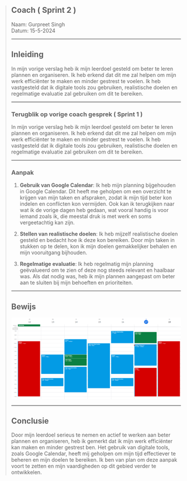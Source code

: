 > ## Coach ( Sprint 2 )
>
> Naam: Gurpreet Singh  
> Datum: 15-5-2024
> 
> ---
> 
> ## Inleiding
> 
> In mijn vorige verslag heb ik mijn leerdoel gesteld om beter te leren plannen en organiseren. Ik heb erkend dat dit me zal helpen om mijn werk efficiënter te maken en minder gestrest te voelen. Ik heb vastgesteld dat ik digitale tools zou gebruiken, realistische doelen en regelmatige evaluatie zal gebruiken om dit te bereiken.
> 
> ---
> 
> ### Terugblik op vorige coach gesprek ( Sprint 1 )
> 
> In mijn vorige verslag heb ik mijn leerdoel gesteld om beter te leren plannen en organiseren. Ik heb erkend dat dit me zal helpen om mijn werk efficiënter te maken en minder gestrest te voelen. Ik heb vastgesteld dat ik digitale tools zou gebruiken, realistische doelen en regelmatige evaluatie zal gebruiken om dit te bereiken.
> 
> ---
> 
> ### Aanpak
> 
> 1. **Gebruik van Google Calendar**: Ik heb mijn planning bijgehouden in Google Calendar. Dit heeft me geholpen om een overzicht te krijgen van mijn taken en afspraken, zodat ik mijn tijd beter kon indelen en conflicten kon vermijden. Ook kan ik terugkijken naar wat ik de vorige dagen heb gedaan, wat vooral handig is voor iemand zoals ik, die meestal druk is met werk en soms vergeetachtig kan zijn.
>
> 2. **Stellen van realistische doelen**: Ik heb mijzelf realistische doelen gesteld en bedacht hoe ik deze kon bereiken. Door mijn taken in stukken op te delen, kon ik mijn doelen gemakkelijker behalen en mijn vooruitgang bijhouden.
>
> 3. **Regelmatige evaluatie**: Ik heb regelmatig mijn planning geëvalueerd om te zien of deze nog steeds relevant en haalbaar was. Als dat nodig was, heb ik mijn plannen aangepast om beter aan te sluiten bij mijn behoeften en prioriteiten.
> 
> ---
> 
> ## Bewijs
> ![Bewijs SMART-doel](./bewijs.png)
> 
> ---
> 
> ## Conclusie
> 
> Door mijn leerdoel serieus te nemen en actief te werken aan beter plannen en organiseren, heb ik gemerkt dat ik mijn werk efficiënter kan maken en minder gestrest ben. Het gebruik van digitale tools, zoals Google Calendar, heeft mij geholpen om mijn tijd effectiever te beheren en mijn doelen te bereiken. Ik ben van plan om deze aanpak voort te zetten en mijn vaardigheden op dit gebied verder te ontwikkelen.
